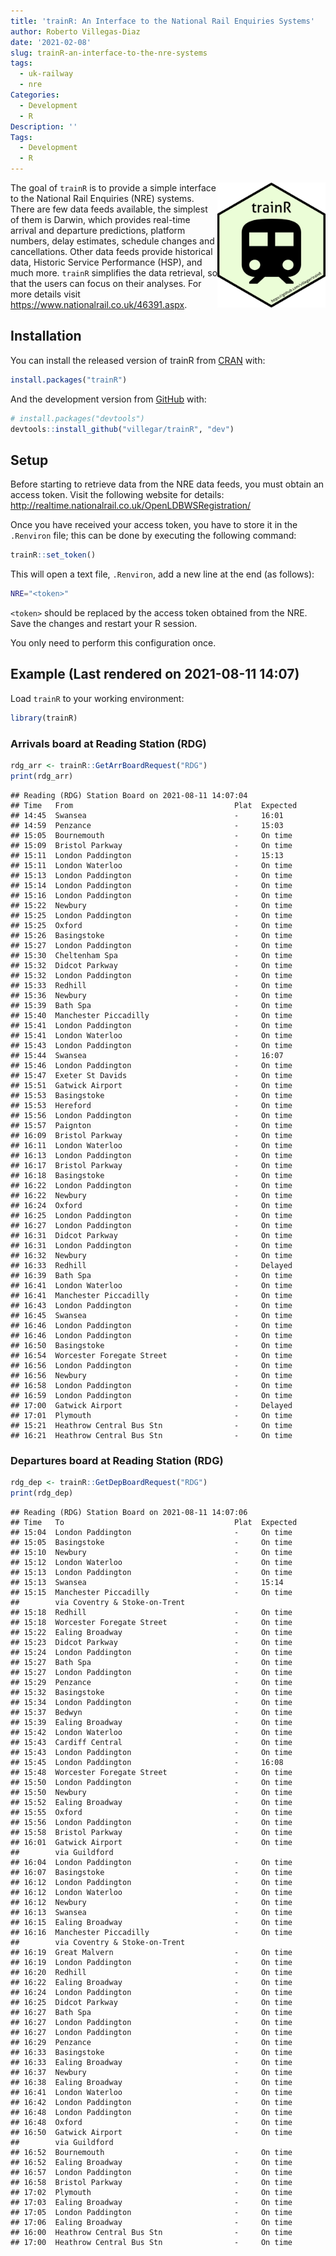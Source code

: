 ```yaml
---
title: 'trainR: An Interface to the National Rail Enquiries Systems'
author: Roberto Villegas-Diaz
date: '2021-02-08'
slug: trainR-an-interface-to-the-nre-systems
tags:
  - uk-railway
  - nre
Categories:
  - Development
  - R
Description: ''
Tags:
  - Development
  - R
---
```


<img src="https://raw.githubusercontent.com/villegar/trainR/main/inst/images/logo.png" alt="logo" align="right" height=200px/>

The goal of `trainR` is to provide a simple interface to the 
National Rail Enquiries (NRE) systems. There are few data feeds 
available, the simplest of them is Darwin, which provides real-time 
arrival and departure predictions, platform numbers, delay estimates, 
schedule changes and cancellations. Other data feeds provide historical 
data, Historic Service Performance (HSP), and much more. `trainR` 
simplifies the data retrieval, so that the users can focus on their 
analyses. For more details visit 
https://www.nationalrail.co.uk/46391.aspx.

## Installation

You can install the released version of trainR from [CRAN](https://CRAN.R-project.org) with:

``` r
install.packages("trainR")
```

And the development version from [GitHub](https://github.com/) with:

``` r
# install.packages("devtools")
devtools::install_github("villegar/trainR", "dev")
```

## Setup
Before starting to retrieve data from the NRE data feeds, you must obtain an access token. 
Visit the following website for details: http://realtime.nationalrail.co.uk/OpenLDBWSRegistration/

Once you have received your access token, you have to store it in the `.Renviron` file; this can be 
done by executing the following command:


```r
trainR::set_token()
```

This will open a text file, `.Renviron`, add a new line at the end (as follows):

```bash
NRE="<token>"
```

`<token>` should be replaced by the access token obtained from the NRE. Save the changes and restart 
your R session.

You only need to perform this configuration once.

## Example (Last rendered on 2021-08-11 14:07)

Load `trainR` to your working environment:

```r
library(trainR)
```

### Arrivals board at Reading Station (RDG)


```r
rdg_arr <- trainR::GetArrBoardRequest("RDG")
print(rdg_arr)
```

```
## Reading (RDG) Station Board on 2021-08-11 14:07:04
## Time   From                                    Plat  Expected
## 14:45  Swansea                                 -     16:01
## 14:59  Penzance                                -     15:03
## 15:05  Bournemouth                             -     On time
## 15:09  Bristol Parkway                         -     On time
## 15:11  London Paddington                       -     15:13
## 15:11  London Waterloo                         -     On time
## 15:13  London Paddington                       -     On time
## 15:14  London Paddington                       -     On time
## 15:16  London Paddington                       -     On time
## 15:22  Newbury                                 -     On time
## 15:25  London Paddington                       -     On time
## 15:25  Oxford                                  -     On time
## 15:26  Basingstoke                             -     On time
## 15:27  London Paddington                       -     On time
## 15:30  Cheltenham Spa                          -     On time
## 15:32  Didcot Parkway                          -     On time
## 15:32  London Paddington                       -     On time
## 15:33  Redhill                                 -     On time
## 15:36  Newbury                                 -     On time
## 15:39  Bath Spa                                -     On time
## 15:40  Manchester Piccadilly                   -     On time
## 15:41  London Paddington                       -     On time
## 15:41  London Waterloo                         -     On time
## 15:43  London Paddington                       -     On time
## 15:44  Swansea                                 -     16:07
## 15:46  London Paddington                       -     On time
## 15:47  Exeter St Davids                        -     On time
## 15:51  Gatwick Airport                         -     On time
## 15:53  Basingstoke                             -     On time
## 15:53  Hereford                                -     On time
## 15:56  London Paddington                       -     On time
## 15:57  Paignton                                -     On time
## 16:09  Bristol Parkway                         -     On time
## 16:11  London Waterloo                         -     On time
## 16:13  London Paddington                       -     On time
## 16:17  Bristol Parkway                         -     On time
## 16:18  Basingstoke                             -     On time
## 16:22  London Paddington                       -     On time
## 16:22  Newbury                                 -     On time
## 16:24  Oxford                                  -     On time
## 16:25  London Paddington                       -     On time
## 16:27  London Paddington                       -     On time
## 16:31  Didcot Parkway                          -     On time
## 16:31  London Paddington                       -     On time
## 16:32  Newbury                                 -     On time
## 16:33  Redhill                                 -     Delayed
## 16:39  Bath Spa                                -     On time
## 16:41  London Waterloo                         -     On time
## 16:41  Manchester Piccadilly                   -     On time
## 16:43  London Paddington                       -     On time
## 16:45  Swansea                                 -     On time
## 16:46  London Paddington                       -     On time
## 16:46  London Paddington                       -     On time
## 16:50  Basingstoke                             -     On time
## 16:54  Worcester Foregate Street               -     On time
## 16:56  London Paddington                       -     On time
## 16:56  Newbury                                 -     On time
## 16:58  London Paddington                       -     On time
## 16:59  London Paddington                       -     On time
## 17:00  Gatwick Airport                         -     Delayed
## 17:01  Plymouth                                -     On time
## 15:21  Heathrow Central Bus Stn                -     On time
## 16:21  Heathrow Central Bus Stn                -     On time
```

### Departures board at Reading Station (RDG)


```r
rdg_dep <- trainR::GetDepBoardRequest("RDG")
print(rdg_dep)
```

```
## Reading (RDG) Station Board on 2021-08-11 14:07:06
## Time   To                                      Plat  Expected
## 15:04  London Paddington                       -     On time
## 15:05  Basingstoke                             -     On time
## 15:10  Newbury                                 -     On time
## 15:12  London Waterloo                         -     On time
## 15:13  London Paddington                       -     On time
## 15:13  Swansea                                 -     15:14
## 15:15  Manchester Piccadilly                   -     On time
##        via Coventry & Stoke-on-Trent           
## 15:18  Redhill                                 -     On time
## 15:18  Worcester Foregate Street               -     On time
## 15:22  Ealing Broadway                         -     On time
## 15:23  Didcot Parkway                          -     On time
## 15:24  London Paddington                       -     On time
## 15:27  Bath Spa                                -     On time
## 15:27  London Paddington                       -     On time
## 15:29  Penzance                                -     On time
## 15:32  Basingstoke                             -     On time
## 15:34  London Paddington                       -     On time
## 15:37  Bedwyn                                  -     On time
## 15:39  Ealing Broadway                         -     On time
## 15:42  London Waterloo                         -     On time
## 15:43  Cardiff Central                         -     On time
## 15:43  London Paddington                       -     On time
## 15:45  London Paddington                       -     16:08
## 15:48  Worcester Foregate Street               -     On time
## 15:50  London Paddington                       -     On time
## 15:50  Newbury                                 -     On time
## 15:52  Ealing Broadway                         -     On time
## 15:55  Oxford                                  -     On time
## 15:56  London Paddington                       -     On time
## 15:58  Bristol Parkway                         -     On time
## 16:01  Gatwick Airport                         -     On time
##        via Guildford                           
## 16:04  London Paddington                       -     On time
## 16:07  Basingstoke                             -     On time
## 16:12  London Paddington                       -     On time
## 16:12  London Waterloo                         -     On time
## 16:12  Newbury                                 -     On time
## 16:13  Swansea                                 -     On time
## 16:15  Ealing Broadway                         -     On time
## 16:16  Manchester Piccadilly                   -     On time
##        via Coventry & Stoke-on-Trent           
## 16:19  Great Malvern                           -     On time
## 16:19  London Paddington                       -     On time
## 16:20  Redhill                                 -     On time
## 16:22  Ealing Broadway                         -     On time
## 16:24  London Paddington                       -     On time
## 16:25  Didcot Parkway                          -     On time
## 16:27  Bath Spa                                -     On time
## 16:27  London Paddington                       -     On time
## 16:27  London Paddington                       -     On time
## 16:29  Penzance                                -     On time
## 16:33  Basingstoke                             -     On time
## 16:33  Ealing Broadway                         -     On time
## 16:37  Newbury                                 -     On time
## 16:38  Ealing Broadway                         -     On time
## 16:41  London Waterloo                         -     On time
## 16:42  London Paddington                       -     On time
## 16:48  London Paddington                       -     On time
## 16:48  Oxford                                  -     On time
## 16:50  Gatwick Airport                         -     On time
##        via Guildford                           
## 16:52  Bournemouth                             -     On time
## 16:52  Ealing Broadway                         -     On time
## 16:57  London Paddington                       -     On time
## 16:58  Bristol Parkway                         -     On time
## 17:02  Plymouth                                -     On time
## 17:03  Ealing Broadway                         -     On time
## 17:05  London Paddington                       -     On time
## 17:06  Ealing Broadway                         -     On time
## 16:00  Heathrow Central Bus Stn                -     On time
## 17:00  Heathrow Central Bus Stn                -     On time
```
